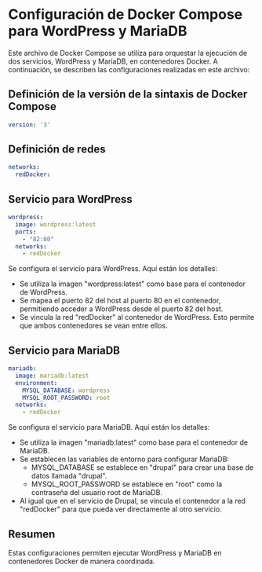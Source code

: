 # Configuración de Docker Compose para WordPress y MariaDB

Este archivo de Docker Compose se utiliza para orquestar la ejecución de dos servicios, WordPress y MariaDB, en contenedores Docker. A continuación, se describen las configuraciones realizadas en este archivo:

## Definición de la versión de la sintaxis de Docker Compose
```yaml
version: '3'
```

## Definición de redes
```yaml
networks:
  redDocker:
```

## Servicio para WordPress
```yaml
wordpress:
  image: wordpress:latest
  ports:
    - "82:80"
  networks:
    - redDocker
```
Se configura el servicio para WordPress. Aquí están los detalles:
- Se utiliza la imagen "wordpress:latest" como base para el contenedor de WordPress.
- Se mapea el puerto 82 del host al puerto 80 en el contenedor, permitiendo acceder a WordPress desde el puerto 82 del host.
- Se vincula la red "redDocker" al contenedor de WordPress. Esto permite que ambos contenedores se vean entre ellos.

## Servicio para MariaDB
```yaml
mariadb:
  image: mariadb:latest
  environment:
    MYSQL_DATABASE: wordpress
    MYSQL_ROOT_PASSWORD: root 
  networks:
    - redDocker
```
Se configura el servicio para MariaDB. Aquí están los detalles:
- Se utiliza la imagen "mariadb:latest" como base para el contenedor de MariaDB.
- Se establecen las variables de entorno para configurar MariaDB:
  - MYSQL_DATABASE se establece en "drupal" para crear una base de datos llamada "drupal".
  - MYSQL_ROOT_PASSWORD se establece en "root" como la contraseña del usuario root de MariaDB.
- Al igual que en el servicio de Drupal, se vincula el contenedor a la red "redDocker" para que pueda ver directamente al otro servicio.

## Resumen
Estas configuraciones permiten ejecutar WordPress y MariaDB en contenedores Docker de manera coordinada.